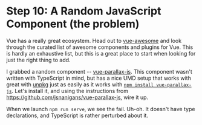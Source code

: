 Step 10: A Random JavaScript Component (the problem)
====================================================

Vue has a really great ecosystem.  Head out to [vue-awesome](https://github.com/vuejs/awesome-vue) and look through the curated list of awesome components and plugins for Vue.  This is hardly an exhaustive list, but this is a great place to start when looking for just the right thing to add.

I grabbed a random component -- [vue-parallax-js](https://github.com/jsnanigans/vue-parallax-js).  This component wasn't written with TypeScript in mind, but has a nice UMD setup that works with great with [unpkg](https://unpkg.com/vue-parallax-js) just as easily as it works with [`npm install vue-parallax-js`](https://npmjs.org/vue-parallax-js).  Let's install it, and using the instructions from https://github.com/jsnanigans/vue-parallax-js, wire it up.

When we launch `npm run serve`, we see the fail.  Uh-oh.  It doesn't have type declarations, and TypeScript is rather perturbed about it.
